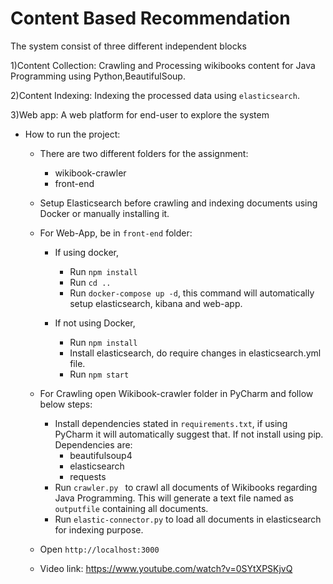 # Content Based Recommendation
The system consist of three different independent blocks

 1)Content Collection: Crawling and Processing wikibooks content for Java Programming using Python,BeautifulSoup.
 
 2)Content Indexing: Indexing the processed data using `elasticsearch`.
 
 3)Web app: A web platform for end-user to explore the system

- How to run the project:

    - There are two different folders for the assignment:
        - wikibook-crawler
        - front-end

    -  Setup Elasticsearch before crawling and indexing documents using Docker or manually installing it.

    - For Web-App, be in `front-end` folder:
        - If using docker,
            - Run `npm install`
            - Run `cd ..`
            - Run `docker-compose up -d`, this command will automatically setup elasticsearch, kibana and web-app.
           
        - If not using Docker,
            - Run `npm install`
            - Install elasticsearch, do require changes in elasticsearch.yml file.
            - Run `npm start`

    - For Crawling open Wikibook-crawler folder in PyCharm and follow below steps:
        - Install dependencies stated in `requirements.txt`, if using PyCharm it will automatically suggest that. If not install using pip. Dependencies are:
            - beautifulsoup4
            - elasticsearch
            - requests
        - Run `crawler.py ` to crawl all documents of Wikibooks regarding Java Programming. This will generate a text file named as `outputfile` containing all documents.
        - Run `elastic-connector.py` to load all documents in elasticsearch for indexing purpose.
    
    - Open `http://localhost:3000`
    - Video link: https://www.youtube.com/watch?v=0SYtXPSKjvQ
